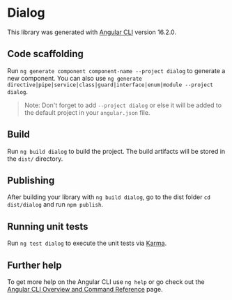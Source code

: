 # Dialog

This library was generated with [Angular CLI](https://github.com/angular/angular-cli) version 16.2.0.

## Code scaffolding

Run `ng generate component component-name --project dialog` to generate a new component. You can also use `ng generate directive|pipe|service|class|guard|interface|enum|module --project dialog`.
> Note: Don't forget to add `--project dialog` or else it will be added to the default project in your `angular.json` file. 

## Build

Run `ng build dialog` to build the project. The build artifacts will be stored in the `dist/` directory.

## Publishing

After building your library with `ng build dialog`, go to the dist folder `cd dist/dialog` and run `npm publish`.

## Running unit tests

Run `ng test dialog` to execute the unit tests via [Karma](https://karma-runner.github.io).

## Further help

To get more help on the Angular CLI use `ng help` or go check out the [Angular CLI Overview and Command Reference](https://angular.io/cli) page.
